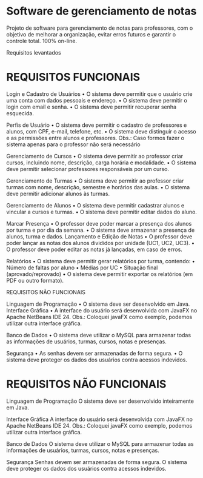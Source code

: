 # Software de gerenciamento de notas

Projeto de software para gerenciamento de notas para professores, com o objetivo de melhorar a organização, evitar erros futuros e garantir o controle total. 100% on-line.

Requisitos levantados
# REQUISITOS FUNCIONAIS

Login e Cadastro de Usuários • O sistema deve permitir que o usuário crie uma conta com dados pessoais e endereço. • O sistema deve permitir o login com email e senha. • O sistema deve permitir recuperar senha esquecida.

Perfis de Usuário • O sistema deve permitir o cadastro de professores e alunos, com CPF, e-mail, telefone, etc. • O sistema deve distinguir o acesso e as permissões entre alunos e professores. Obs.: Caso formos fazer o sistema apenas para o professor não será necessário

Gerenciamento de Cursos • O sistema deve permitir ao professor criar cursos, incluindo nome, descrição, carga horária e modalidade. • O sistema deve permitir selecionar professores responsáveis ​​por um curso.

Gerenciamento de Turmas • O sistema deve permitir ao professor criar turmas com nome, descrição, semestre e horários das aulas. • O sistema deve permitir adicionar alunos às turmas.

Gerenciamento de Alunos • O sistema deve permitir cadastrar alunos e vincular a cursos e turmas. • O sistema deve permitir editar dados do aluno.

Marcar Presença • O professor deve poder marcar a presença dos alunos por turma e por dia da semana. • O sistema deve armazenar a presença de alunos, turma e dados. Lançamento e Edição de Notas • O professor deve poder lançar as notas dos alunos divididos por unidade (UC1, UC2, UC3). • O professor deve poder editar as notas já lançadas, em caso de erros.

Relatórios • O sistema deve permitir gerar relatórios por turma, contendo: • Número de faltas por aluno • Médias por UC • Situação final (aprovado/reprovado) • O sistema deve permitir exportar os relatórios (em PDF ou outro formato).

REQUISITOS NÃO FUNCIONAIS

Linguagem de Programação • O sistema deve ser desenvolvido em Java. Interface Gráfica • A interface do usuário será desenvolvida com JavaFX no Apache NetBeans IDE 24. Obs.: Coloquei javaFX como exemplo, podemos utilizar outra interface gráfica.

Banco de Dados • O sistema deve utilizar o MySQL para armazenar todas as informações de usuários, turmas, cursos, notas e presenças.

Segurança • As senhas devem ser armazenadas de forma segura. • O sistema deve proteger os dados dos usuários contra acessos indevidos.

# REQUISITOS NÃO FUNCIONAIS

Linguagem de Programação
O sistema deve ser desenvolvido inteiramente em Java.

Interface Gráfica
A interface do usuário será desenvolvida com JavaFX no Apache NetBeans IDE
24. Obs.: Coloquei javaFX como exemplo, podemos utilizar outra interface
gráfica.

Banco de Dados
O sistema deve utilizar o MySQL para armazenar todas as informações de
usuários, turmas, cursos, notas e presenças.

Segurança
Senhas devem ser armazenadas de forma segura.
O sistema deve proteger os dados dos usuários contra acessos indevidos.
